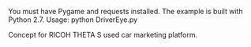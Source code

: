 You must have Pygame and requests installed.  The example is built with Python 2.7.
Usage: python DriverEye.py

Concept for RICOH THETA S used car marketing platform.
